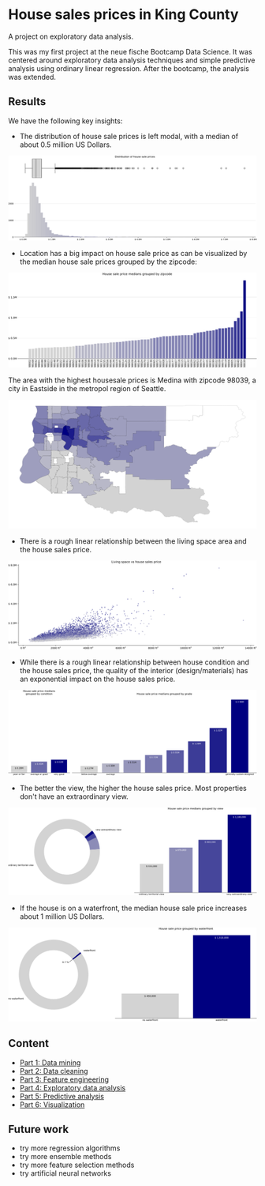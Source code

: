 # House sales prices in King County

A project on exploratory data analysis.

This was my first project at the neue fische Bootcamp Data Science. It was centered around exploratory data analysis techniques and simple predictive analysis using ordinary linear regression. After the bootcamp, the analysis was extended.

## Results

We have the following key insights:
- The distribution of house sale prices is left modal, with a median of about 0.5 million US Dollars.

![distribution of price][price]

- Location has a big impact on house sale price as can be visualized by the median house sale prices grouped by the zipcode:

![median prices grouped by zipcode][zipcodes]

The area with the highest housesale prices is Medina with zipcode 98039, a city in Eastside in the metropol region of Seattle.

![zipcodes map][zipcodes_map]

- There is a rough linear relationship between the living space area and the house sales price.

![living space][living_space]

- While there is a rough linear relationship between house condition and the house sales price, the quality of the interior (design/materials) has an exponential impact on the house sales price.

![condition grade][condition_grade]

- The better the view, the higher the house sales price. Most properties don't have an extraordinary view.

![view][view]

- If the house is on a waterfront, the median house sale price increases about 1 million US Dollars.

![waterfront][waterfront]

[price]: figures/price.svg "Distribution of price"
[zipcodes]: figures/zipcode.svg "House sale price medians grouped by zipcode"
[zipcodes_map]: figures/zipcode_map.svg "Map of zipcodes in King county, coloured by median house sale price"
[living_space]: figures/living_space.svg "Living space vs house sale prices"
[condition_grade]: figures/condition_grade.svg "House sale price medians grouped by condition resp grade"
[view]: figures/view.svg "House sale price medians grouped by view"
[waterfront]: figures/waterfront.svg "House sale price medians grouped by waterfront"


## Content

- [Part 1: Data mining](king_county_1_data_mining.ipynb)
- [Part 2: Data cleaning](king_county_2_data_cleaning.ipynb)
- [Part 3: Feature engineering](king_county_3_engineering.ipynb)
- [Part 4: Exploratory data analysis](king_county_4_exploratory_data_analysis.ipynb)
- [Part 5: Predictive analysis](king_county_5_predictive_analysis.ipynb)
- [Part 6: Visualization](king_county_6_visualization.ipynb)


## Future work

- try more regression algorithms
- try more ensemble methods
- try more feature selection methods
- try artificial neural networks